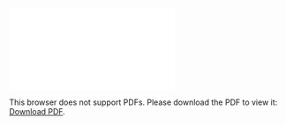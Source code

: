 <object data="Sujet_PP2-L3_2.pdf" type="application/pdf" width="700px" height="700px">
    <embed src="Sujet_PP2-L3_2.pdf">
        <p>This browser does not support PDFs. Please download the PDF to view it: <a href="https://moodle.umontpellier.fr/pluginfile.php/2419864/mod_folder/content/0/Liste_Sujets_PP2_L3-2023-2024_par_encadrants/Bessy%20Stephane_3925579%20%20/Sujet_PP2-L3_2.pdf?forcedownload=1">Download PDF</a>.</p>
    </embed>
</object>